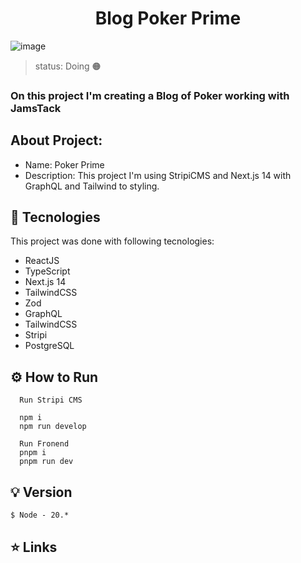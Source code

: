 <h1 align="center">Blog Poker Prime</h1>

![image](https://github.com/feelipesantana/blog-jamstack-app/assets/130864526/031cbbd8-fa9b-4ec4-aab1-d562ad9ddfaf)




> status: Doing 🟠

### On this project I'm creating a Blog of Poker working with JamsTack

## About Project: 

+ Name: Poker Prime
+ Description: This project  I'm using StripiCMS and Next.js 14 with GraphQL and Tailwind to styling.
  
## 🚀 Tecnologies
This project was done with following tecnologies:
- ReactJS
- TypeScript
- Next.js 14
- TailwindCSS
- Zod
- GraphQL
- TailwindCSS
- Stripi
- PostgreSQL


## ⚙️ How to Run
```
  Run Stripi CMS

  npm i
  npm run develop

  Run Fronend
  pnpm i
  pnpm run dev

```

## 💡 Version 

```
$ Node - 20.*

```

## ⭐ Links 

```

```

